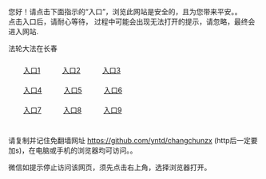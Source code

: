 您好！请点击下面指示的“入口”，浏览此网站是安全的，且为您带来平安。。 <br/>
点击入口后，请耐心等待， 过程中可能会出现无法打开的提示，请忽略，最终会进入网站. </br>

法轮大法在长春<br/>
<div style="padding:10px"><a style="margin:20px" target="_blank" href="https://d1ct9hqhooxwlv.cloudfront.net/2Qpsp?whoxmue" id="ccLink1" rel="nofollow">入口1</a> <a target="_blank" style="margin:20px" href="https://d3c12kk8pkcj3w.cloudfront.net/2Qpsp?vmsnci" id="ccLink2" rel="nofollow">入口2</a> <a style="margin:20px" target="_blank" href="https://d2dequ89r8e7d9.cloudfront.net/2Qpsp?yumikk" id="ccLink3" rel="nofollow">入口3</a></div>

<div style="padding:10px" ><a style="margin:20px" target="_blank" href="https://d1ct9hqhooxwlv.cloudfront.net/2Qpsp?whoxmue" id="ccLink4" rel="nofollow">入口4</a> <a style="margin:20px" href="https://d3c12kk8pkcj3w.cloudfront.net/2Qpsp?vmsnci" target="_blank" id="ccLink5" rel="nofollow">入口5</a> <a style="margin:20px" href="https://d2dequ89r8e7d9.cloudfront.net/2Qpsp?yumikk" target="_blank" id="ccLink6" rel="nofollow">入口6</a></div>

<div style="padding:10px"><a style="margin:20px" target="_blank" href="https://d1ct9hqhooxwlv.cloudfront.net/2Qpsp?whoxmue" id="ccLink7" rel="nofollow">入口7</a> <a style="margin:20px" href="https://d3c12kk8pkcj3w.cloudfront.net/2Qpsp?vmsnci" target="_blank" id="ccLink8" rel="nofollow">入口8</a> <a style="margin:20px" target="_blank" href="https://d2dequ89r8e7d9.cloudfront.net/2Qpsp?yumikk" id="ccLink9" rel="nofollow">入口9</a></div>

<br/>



请复制并记住免翻墙网址 https://github.com/yntd/changchunzx (http后一定要加s)，在电脑或手机的浏览器均可访问。。<br/>

微信如提示停止访问该网页，须先点击右上角，选择浏览器打开。
